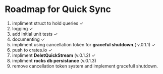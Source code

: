 # Roadmap for Quick Sync 

1. impliment struct to hold queries ✓
2. logging ✓
3. add initial unit tests ✓
4. documenting ✓
5. impliment using cancellation token for **graceful shutdown**.( v.0.1.1) ✓
6. push to crates.io ✓
7. impliment **DeletQuickStream** (v.0.1.2) ✓
8. impliment **rocks db persistance** (v.0.1.3)
9. remove cancellation token system and implement gracefull shutdown.